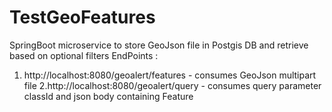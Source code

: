 # TestGeoFeatures

SpringBoot microservice to store GeoJson file in Postgis DB and retrieve based on optional filters
EndPoints : 
1. http://localhost:8080/geoalert/features - consumes GeoJson multipart file
2.http://localhost:8080/geoalert/query   - consumes query parameter classId and json body containing Feature
